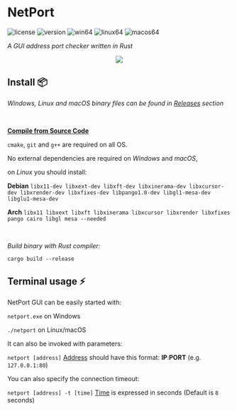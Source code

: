 # NetPort



![license](https://img.shields.io/badge/license-Apache%202-green)
![version](https://img.shields.io/badge/version-0.3-blueviolet)
![win64](https://img.shields.io/badge/windows-release64-informational)
![linux64](https://img.shields.io/badge/linux-release64-orange)
![macos64](https://img.shields.io/badge/macOS-release64-magenta)

*A GUI address port checker written in Rust*

<p align="center">
<img src="https://i.ibb.co/SxdTX5j/netport.png">
</p>

## Install 📦

*Windows, Linux and macOS binary files can be found in [Releases](https://github.com/shijimasoft/netport/releases) section*

<br>

<u> **Compile from Source Code** </u>

`cmake`, `git` and `g++` are required on all OS.

No external dependencies are required on *Windows* and *macOS*,

on *Linux* you should install:

**Debian**
`libx11-dev libxext-dev libxft-dev libxinerama-dev libxcursor-dev libxrender-dev libxfixes-dev libpango1.0-dev libgl1-mesa-dev libglu1-mesa-dev`

**Arch**
`libx11 libxext libxft libxinerama libxcursor libxrender libxfixes pango cairo libgl mesa --needed`

<br>

*Build binary with Rust compiler:*

`cargo build --release`

## Terminal usage ⚡️

NetPort GUI can be easily started with:

`netport.exe` on Windows

`./netport` on Linux/macOS

It can also be invoked with parameters:

`netport [address]` <u>Address</u> should have this format: **IP**:**PORT**  (e.g. `127.0.0.1:80`)

You can also specify the connection timeout:

`netport [address] -t [time]` <u>Time</u> is expressed in seconds (Default is `8` seconds)

